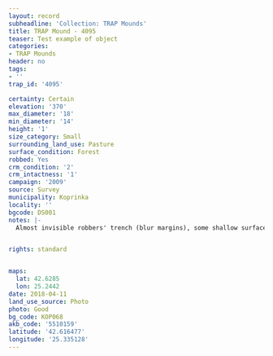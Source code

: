 ```yaml
---
layout: record
subheadline: 'Collection: TRAP Mounds'
title: TRAP Mound - 4095
teaser: Test example of object
categories:
- TRAP Mounds
header: no
tags:
- ''
trap_id: '4095'

certainty: Certain
elevation: '370'
max_diameter: '18'
min_diameter: '14'
height: '1'
size_category: Small
surrounding_land_use: Pasture
surface_condition: Forest
robbed: Yes
crm_condition: '2'
crm_intactness: '1'
campaign: '2009'
source: Survey
municipality: Koprinka
locality: ''
bgcode: DS001
notes: |-
  Almost invisible robbers' trench (blur margins), some shallow surface disturbances.


rights: standard


maps:
  lat: 42.6285
  lon: 25.2442
date: 2018-04-11
land_use_source: Photo
photo: Good
bg_code: КОР068
akb_code: '5510159'
latitude: '42.616477'
longitude: '25.335128'
---
```

